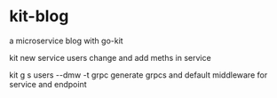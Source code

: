 # kit-blog
a microservice blog with go-kit



kit new service users
    change and add meths in service

kit g s users  --dmw -t grpc
    generate grpcs and default middleware for service and endpoint



<!-- WATCHER -->
<!-- watcher -run github.com/emadghaffari/kit-blog/notificator/cmd  -watch github.com/emadghaffari/kit-bg/notificator -->
<!-- PORT IS: :8080, :8081, :8082, :8083 -->


<!-- watcher -run github.com/emadghaffari/kit-blog/users/cmd  -watch github.com/emadghaffari/kit-bg/users -->
<!-- PORT IS: :1380, :1381, :1382, :1383 -->


<!-- watcher -run github.com/emadghaffari/kit-blog/comments/cmd  -watch github.com/emadghaffari/kit-bg/comments -->
<!-- PORT IS: :6480, :6481, :6482, :6483 -->
